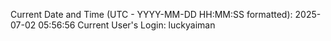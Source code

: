 Current Date and Time (UTC - YYYY-MM-DD HH:MM:SS formatted): 2025-07-02 05:56:56
Current User's Login: luckyaiman
